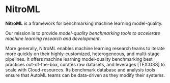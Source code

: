 # NitroML

**NitroML** is a framework for benchmarking machine learning
model-quality.

Our mission is to provide _model-quality benchmarking tools to accelerate
machine learning research and development_.

More generally, NitroML enables machine learning research teams to iterate more
quickly on their highly-customized, heterogeneous, and multi-stage pipelines. It
offers machine learning model-quality benchmarking best practices
out-of-the-box, curates raw datasets, and leverages [TFX:OSS] to
scale with Cloud-resources. Its benchmark database and analysis tools ensure
that AutoML teams can be data-driven as they modify their systems.

